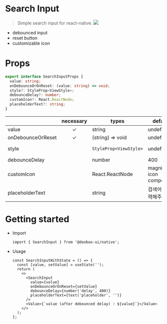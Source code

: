 # Search Input
> Simple search input for react-native.
![](https://i.imgur.com/t84mZ1e.gif)
- debounced input
- reset button
- customizable icon

# Props
```ts
export interface SearchInputProps {
  value: string;
  onDebounceOrOnReset: (value: string) => void;
  style?: StyleProp<ViewStyle>;
  debounceDelay?: number;
  customIcon?: React.ReactNode;
  placeholderText?: string;
}
```

|                   | necessary | types                  | default                  | info            |
| ----------------- | :-------: | ---------------------- | ------------------------ | --------------- |
| value             |     ✓     | string                 | undefined                |                 |
| onDebounceOrReset |     ✓     | (string) => void       | undefined                |                 |
| style             |           | `StyleProp<ViewStyle>` | undefined                | container style |
| debounceDelay     |           | number                 | 400                      |                 |
| customIcon        |           | React.ReactNode        | magnifier icon component |                 |
| placeholderText   |           | string                 | 검색어를 입력해주세요.             |                 |

# Getting started
- Import
  ```tsx
  import { SearchInput } from '@dooboo-ui/native';
  ```

- Usage
  ```tsx
  const SearchInputWithState = () => {
    const [value, setValue] = useState('');
    return (
      <>
        <SearchInput
          value={value}
          onDebounceOrOnReset={setValue}
          debounceDelay={number('delay', 400)}
          placeholderText={text('placeholder', '')}
        />
        <Value>{`value (after debounced delay) : ${value}`}</Value>
      </>
    );
  };
  ```
